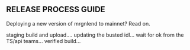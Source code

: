 ## RELEASE PROCESS GUIDE

Deploying a new version of mrgnlend to mainnet? Read on.

staging build and upload....
updating the busted idl...
wait for ok from the TS/api teams...
verified build...


